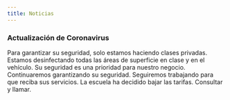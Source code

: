 ```yaml
---
title: Noticias
---
```

### **Actualización de Coronavirus**

Para garantizar su seguridad, solo estamos haciendo clases privadas. Estamos desinfectando todas las áreas de superficie en clase y en el vehículo. Su seguridad es una prioridad para nuestro negocio. Continuaremos garantizando su seguridad. Seguiremos trabajando para que reciba sus servicios. La escuela ha decidido bajar las tarifas. Consultar y llamar.